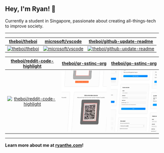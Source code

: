 ## Hey, I'm Ryan! 👋

Currently a student in Singapore, passionate about creating all-things-tech to improve society.

---

| [theboi/theboi](https://github.com/theboi/theboi) | [microsoft/vscode](https://github.com/microsoft/vscode) | [theboi/github-update-readme](https://github.com/theboi/github-update-readme) |
| :-: | :-: | :-: |
| <a href="https://github.com/theboi/theboi"><img src="https://github.com/theboi/theboi/raw/master/DISPLAY.jpg" alt="theboi/theboi" title="theboi/theboi" width="200" height="200"></a> | <a href="https://github.com/microsoft/vscode"><img src="https://github.com/theboi/theboi/raw/master/DISPLAY.jpg" alt="microsoft/vscode" title="microsoft/vscode" width="200" height="200"></a> | <a href="https://github.com/theboi/github-update-readme"><img src="https://github.com/theboi/github-update-readme/raw/master/DISPLAY.jpg" alt="theboi/github-update-readme" title="theboi/github-update-readme" width="200" height="200"></a> |

| [theboi/reddit-code-highlight](https://github.com/theboi/reddit-code-highlight) | [theboi/qr-sstinc-org](https://github.com/theboi/qr-sstinc-org) | [theboi/go-sstinc-org](https://github.com/theboi/go-sstinc-org) |
| :-: | :-: | :-: |
| <a href="https://github.com/theboi/reddit-code-highlight"><img src="https://github.com/theboi/theboi/raw/master/DISPLAY.jpg" alt="theboi/reddit-code-highlight" title="theboi/reddit-code-highlight" width="200" height="200"></a> | <a href="https://github.com/theboi/qr-sstinc-org"><img src="https://github.com/theboi/qr-sstinc-org/raw/master/DISPLAY.jpg" alt="theboi/qr-sstinc-org" title="theboi/qr-sstinc-org" width="200" height="200"></a> | <a href="https://github.com/theboi/go-sstinc-org"><img src="https://github.com/theboi/go-sstinc-org/raw/master/DISPLAY.jpg" alt="theboi/go-sstinc-org" title="theboi/go-sstinc-org" width="200" height="200"></a> |



---

**Learn more about me at [ryanthe.com](https://www.ryanthe.com)!**
